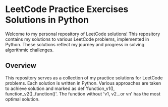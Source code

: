 # LeetCode Practice Exercises Solutions in Python

Welcome to my personal repository of LeetCode solutions! This repository contains my solutions to various LeetCode problems, implemented in Python. These solutions reflect my journey and progress in solving algorithmic challenges.

## Overview

This repository serves as a collection of my practice solutions for LeetCode problems. Each solution is written in Python. Various approaches are taken to achieve solution and marked as def 'function_v1(), function_v2(),.function()'. The function without 'v1, v2...or vn' has the most optimal solution.
